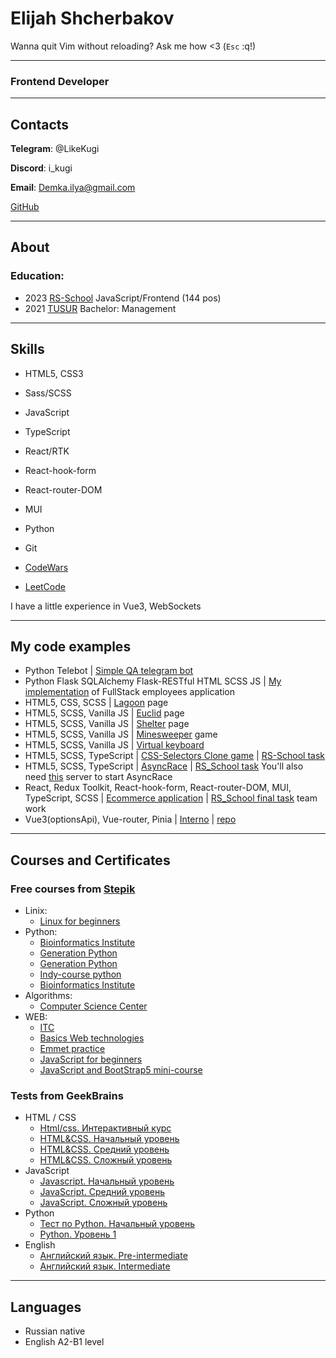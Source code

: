 # Elijah Shcherbakov

Wanna quit Vim without reloading? Ask me how <3
(`Esc` :q!)

---

### Frontend Developer

---

## Contacts

**Telegram**: @LikeKugi

**Discord**: i_kugi

**Email**: Demka.ilya@gmail.com

[GitHub](https://github.com/LikeKugi)

---

## About

### Education:

- 2023 [RS-School](https://app.rs.school/certificate/owkmsmcg) JavaScript/Frontend (144 pos)
- 2021 [TUSUR](https://tusur.ru/en) Bachelor: Management

---

## Skills

- HTML5, CSS3
- Sass/SCSS
- JavaScript
- TypeScript
- React/RTK
- React-hook-form
- React-router-DOM
- MUI
- Python
- Git

- [CodeWars](https://www.codewars.com/users/LikeKugi)
- [LeetCode](https://leetcode.com/i_kugi/)

I have a little experience in Vue3, WebSockets

---

## My code examples

- Python Telebot | [Simple QA telegram bot](https://github.com/LikeKugi/python_gb/tree/main/homework/homework10)
- Python Flask SQLAlchemy Flask-RESTful HTML SCSS JS | [My implementation](https://github.com/LikeKugi/python_gb/tree/main/OOP/practice6) of FullStack employees application
- HTML5, CSS, SCSS | [Lagoon](https://likekugi.github.io/lagoon/) page
- HTML5, SCSS, Vanilla JS | [Euclid](https://likekugi.github.io/euclid/) page
- HTML5, SCSS, Vanilla JS | [Shelter](https://likekugi.github.io/shelter/) page
- HTML5, SCSS, Vanilla JS | [Minesweeper](https://likekugi.github.io/minesweeper/) game
- HTML5, SCSS, Vanilla JS | [Virtual keyboard](https://likekugi.github.io/virtual-keyboard/)
- HTML5, SCSS, TypeScript | [CSS-Selectors Clone game](https://rolling-scopes-school.github.io/likekugi-JSFE2023Q1/rs-css/) | [RS-School task](https://github.com/rolling-scopes-school/tasks/blob/master/tasks/rs-css.md)
- HTML5, SCSS, TypeScript | [AsyncRace](https://rolling-scopes-school.github.io/likekugi-JSFE2023Q1/async-race/) | [RS_School task](https://github.com/rolling-scopes-school/tasks/blob/master/tasks/async-race.md) You'll also need [this](https://github.com/mikhama/async-race-api) server to start AsyncRace
- React, Redux Toolkit, React-hook-form, React-router-DOM, MUI, TypeScript, SCSS | [Ecommerce application](https://github.com/evgueniazet/eCommerce-Application) | [RS_School final task](https://github.com/rolling-scopes-school/tasks/tree/master/tasks/eCommerce-Application) team work
- Vue3(optionsApi), Vue-router, Pinia | [Interno](https://gb-interno.vercel.app/) | [repo](https://github.com/LikeKugi/GB_Interno/tree/main)

---

## Courses and Certificates

### Free courses from [Stepik](https://stepik.org/)

- Linix:
  - [Linux for beginners](https://stepik.org/cert/1964347)
- Python:
  - [Bioinformatics Institute](https://stepik.org/cert/1682798)
  - [Generation Python](https://stepik.org/cert/1693091)
  - [Generation Python](https://stepik.org/cert/1718646)
  - [Indy-course python](https://stepik.org/cert/1734255)
  - [Bioinformatics Institute](https://stepik.org/cert/1749678)
- Algorithms:
  - [Computer Science Center](https://stepik.org/cert/1862086)
- WEB:
  - [ITC](https://stepik.org/cert/1879448)
  - [Basics Web technologies](https://stepik.org/cert/1896216)
  - [Emmet practice](https://stepik.org/cert/1900552)
  - [JavaScript for beginners](https://stepik.org/cert/1908348)
  - [JavaScript and BootStrap5 mini-course](https://stepik.org/cert/1966025)

### Tests from GeekBrains

- HTML / CSS
  - [Html/css. Интерактивный курс](https://gb.ru/go/hDBNJw)
  - [HTML&CSS. Начальный уровень](https://gb.ru/go/2R3FrR)
  - [HTML&CSS. Средний уровень](https://gb.ru/go/T3qJPG)
  - [HTML&CSS. Сложный уровень](https://gb.ru/go/n~cF_X)
- JavaScript
  - [Javascript. Начальный уровень](https://gb.ru/go/uCmBb1)
  - [JavaScript. Средний уровень](https://gb.ru/go/iWl1hV)
  - [JavaScript. Сложный уровень](https://gb.ru/go/51pH-l)
- Python
  - [Тест по Python. Начальный уровень](https://gb.ru/go/oABN7a)
  - [Python. Уровень 1](https://gb.ru/go/ZFVRdU)
- English
  - [Английский язык. Pre-intermediate](https://gb.ru/go/2cgAiR)
  - [Английский язык. Intermediate](https://gb.ru/go/fGYxdh)

---

## Languages

- Russian native
- English A2-B1 level
